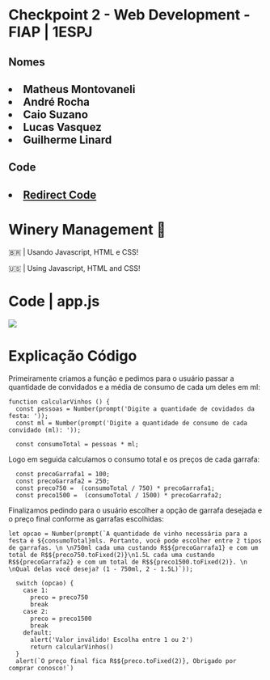 # Checkpoint 2 - Web Development - FIAP | 1ESPJ

## Nomes

<h2>

<li>Matheus Montovaneli</li>
<li>André Rocha</li>
<li>Caio Suzano</li>
<li>Lucas Vasquez</li>
<li>Guilherme Linard </li>

## Code

<h2>
<li><a href="https://github.com/imneli/wine-management-system/blob/main/app.js">Redirect Code</a></li>


# Winery Management 🍷

<p>🇧🇷 | Usando Javascript, HTML e CSS!</p>
<p>🇺🇸 | Using Javascript, HTML and CSS!</p>

# Code | app.js

<img src="https://i.imgur.com/OZAX0Ci.png"/>

# Explicação Código
Primeiramente criamos a função e pedimos para o usuário passar a quantidade de convidados e a média de consumo de cada um deles em ml:
```JS
function calcularVinhos () {
  const pessoas = Number(prompt('Digite a quantidade de covidados da festa: '));
  const ml = Number(prompt('Digite a quantidade de consumo de cada convidado (ml): '));

  const consumoTotal = pessoas * ml;
```

Logo em seguida calculamos o consumo total e os preços de cada garrafa:
```JS
  const precoGarrafa1 = 100;
  const precoGarrafa2 = 250;
  const preco750 =  (consumoTotal / 750) * precoGarrafa1;
  const preco1500 =  (consumoTotal / 1500) * precoGarrafa2;
```
Finalizamos pedindo para o usuário escolher a opção de garrafa desejada e o preço final conforme as garrafas escolhidas:
```JS
let opcao = Number(prompt(`A quantidade de vinho necessária para a festa é ${consumoTotal}mls. Portanto, você pode escolher entre 2 tipos de garrafas. \n \n750ml cada uma custando R$${precoGarrafa1} e com um total de R$${preco750.toFixed(2)}\n1.5L cada uma custando R$${precoGarrafa2} e com um total de R$${preco1500.toFixed(2)}. \n \nQual delas você deseja? (1 - 750ml, 2 - 1.5L)`));

  switch (opcao) {
    case 1:
      preco = preco750
      break
    case 2:
      preco = preco1500
      break
    default:
      alert('Valor inválido! Escolha entre 1 ou 2')
      return calcularVinhos()
  }
  alert(`O preço final fica R$${preco.toFixed(2)}, Obrigado por comprar conosco!`)
```
